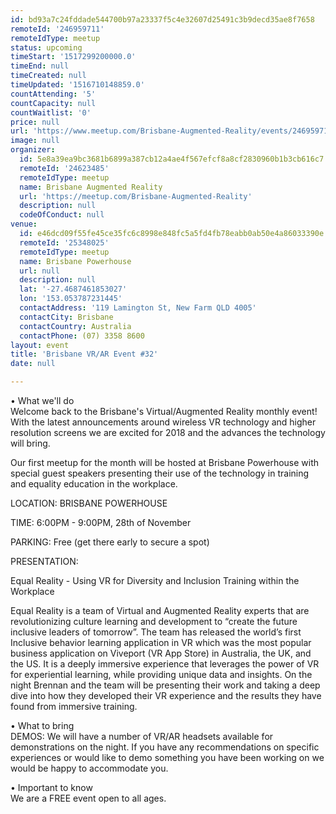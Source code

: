 ```yaml
---
id: bd93a7c24fddade544700b97a23337f5c4e32607d25491c3b9decd35ae8f7658
remoteId: '246959711'
remoteIdType: meetup
status: upcoming
timeStart: '1517299200000.0'
timeEnd: null
timeCreated: null
timeUpdated: '1516710148859.0'
countAttending: '5'
countCapacity: null
countWaitlist: '0'
price: null
url: 'https://www.meetup.com/Brisbane-Augmented-Reality/events/246959711/'
image: null
organizer:
  id: 5e8a39ea9bc3681b6899a387cb12a4ae4f567efcf8a8cf2830960b1b3cb616c7
  remoteId: '24623485'
  remoteIdType: meetup
  name: Brisbane Augmented Reality
  url: 'https://meetup.com/Brisbane-Augmented-Reality'
  description: null
  codeOfConduct: null
venue:
  id: e46dcd09f55fe45ce35fc6c8998e848fc5a5fd4fb78eabb0ab50e4a86033390e
  remoteId: '25348025'
  remoteIdType: meetup
  name: Brisbane Powerhouse
  url: null
  description: null
  lat: '-27.4687461853027'
  lon: '153.053787231445'
  contactAddress: '119 Lamington St, New Farm QLD 4005'
  contactCity: Brisbane
  contactCountry: Australia
  contactPhone: (07) 3358 8600
layout: event
title: 'Brisbane VR/AR Event #32'
date: null

---
```

<p>• What we'll do<br/>Welcome back to the Brisbane's Virtual/Augmented Reality monthly event! With the latest announcements around wireless VR technology and higher resolution screens we are excited for 2018 and the advances the technology will bring.</p> <p>Our first meetup for the month will be hosted at Brisbane Powerhouse with special guest speakers presenting their use of the technology in training and equality education in the workplace.</p> <p>LOCATION: BRISBANE POWERHOUSE</p> <p>TIME: 6:00PM - 9:00PM, 28th of November</p> <p>PARKING: Free (get there early to secure a spot)</p> <p>PRESENTATION:</p> <p>Equal Reality - Using VR for Diversity and Inclusion Training within the Workplace</p> <p>Equal Reality is a team of Virtual and Augmented Reality experts that are revolutionizing culture learning and development to “create the future inclusive leaders of tomorrow”. The team has released the world’s first Inclusive behavior learning application in VR which was the most popular business application on Viveport (VR App Store) in Australia, the UK, and the US. It is a deeply immersive experience that leverages the power of VR for experiential learning, while providing unique data and insights. On the night Brennan and the team will be presenting their work and taking a deep dive into how they developed their VR experience and the results they have found from immersive training.</p> <p>• What to bring<br/>DEMOS: We will have a number of VR/AR headsets available for demonstrations on the night. If you have any recommendations on specific experiences or would like to demo something you have been working on we would be happy to accommodate you.</p> <p>• Important to know<br/>We are a FREE event open to all ages.</p> 
